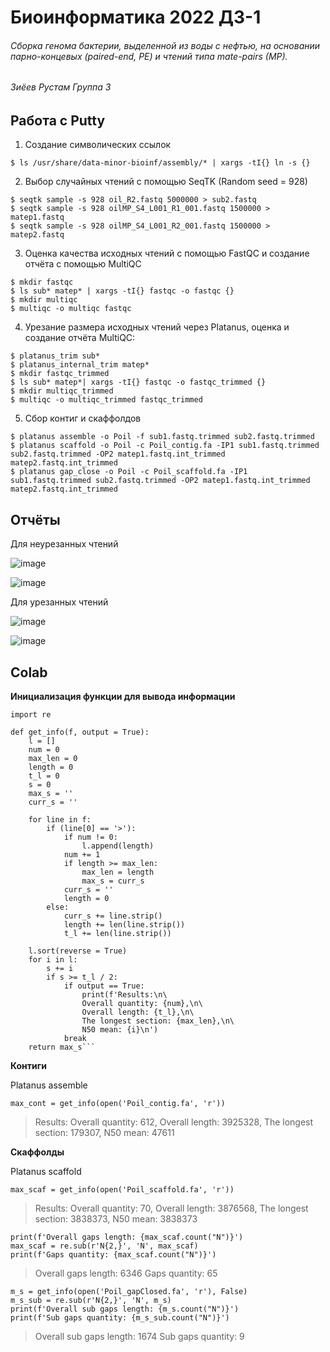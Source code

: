 # Биоинформатика 2022 ДЗ-1
###### Сборка генома бактерии, выделенной из воды с нефтью, на основании парно-концевых (paired-end, PE) и чтений типа mate-pairs (MP). 
###### Зиёев Рустам Группа 3

## Работа с Putty

1. Создание символических ссылок
``` 
$ ls /usr/share/data-minor-bioinf/assembly/* | xargs -tI{} ln -s {} 
```

2. Выбор случайных чтений с помощью SeqTK (Random seed = 928)
``` $seqtk sample -s 928 oil_R1.fastq 5000000 > sub1.fastq
$ seqtk sample -s 928 oil_R2.fastq 5000000 > sub2.fastq
$ seqtk sample -s 928 oilMP_S4_L001_R1_001.fastq 1500000 > matep1.fastq
$ seqtk sample -s 928 oilMP_S4_L001_R2_001.fastq 1500000 > matep2.fastq
```

3. Оценка качества исходных чтений с помощью FastQC и создание отчёта с помощью MultiQC
```
$ mkdir fastqc
$ ls sub* matep* | xargs -tI{} fastqc -o fastqc {}
$ mkdir multiqc
$ multiqc -o multiqc fastqc
```

4. Урезание размера исходных чтений через Platanus, оценка и создание отчёта MultiQC:
```
$ platanus_trim sub*
$ platanus_internal_trim matep*
$ mkdir fastqc_trimmed
$ ls sub* matep*| xargs -tI{} fastqc -o fastqc_trimmed {}
$ mkdir multiqc_trimmed
$ multiqc -o multiqc_trimmed fastqc_trimmed
```

5. Сбор контиг и скаффолдов

```
$ platanus assemble -o Poil -f sub1.fastq.trimmed sub2.fastq.trimmed
$ platanus scaffold -o Poil -c Poil_contig.fa -IP1 sub1.fastq.trimmed sub2.fastq.trimmed -OP2 matep1.fastq.int_trimmed matep2.fastq.int_trimmed
$ platanus gap_close -o Poil -c Poil_scaffold.fa -IP1 sub1.fastq.trimmed sub2.fastq.trimmed -OP2 matep1.fastq.int_trimmed matep2.fastq.int_trimmed
```

## Отчёты

Для неурезанных чтений

![image](https://user-images.githubusercontent.com/74643940/194400526-fc75a017-efa3-4007-914a-edea8c7b1178.png)

![image](https://user-images.githubusercontent.com/74643940/194401775-678664a6-9327-4b8c-8cb0-b69a0ae2c5a5.png)


Для урезанных чтений

![image](https://user-images.githubusercontent.com/74643940/194401439-54e4408b-5983-49aa-a57a-392e29e21c59.png)

![image](https://user-images.githubusercontent.com/74643940/194401841-4c6da966-d660-4c52-bade-fb8d754a1e8b.png)

## Colab

**Инициализация функции для вывода информации**

```
import re

def get_info(f, output = True):
    l = []
    num = 0 
    max_len = 0
    length = 0
    t_l = 0
    s = 0
    max_s = ''
    curr_s = ''
    
    for line in f:
        if (line[0] == '>'):
            if num != 0:
                l.append(length)
            num += 1
            if length >= max_len:
                max_len = length
                max_s = curr_s
            curr_s = ''
            length = 0
        else:
            curr_s += line.strip()
            length += len(line.strip())
            t_l += len(line.strip())
     
    l.sort(reverse = True) 
    for i in l:
        s += i
        if s >= t_l / 2:
            if output == True:
                print(f'Results:\n\
                Overall quantity: {num},\n\
                Overall length: {t_l},\n\
                The longest section: {max_len},\n\
                N50 mean: {i}\n')
            break
    return max_s```
```

**Контиги**

Platanus assemble

```
max_cont = get_info(open('Poil_contig.fa', 'r'))
```

>Results:
>Overall quantity: 612,
>Overall length: 3925328,
>The longest section: 179307,
>N50 mean: 47611

**Скаффолды**

Platanus scaffold

```
max_scaf = get_info(open('Poil_scaffold.fa', 'r'))
```

>Results:
>Overall quantity: 70,
>Overall length: 3876568,
>The longest section: 3838373,
>N50 mean: 3838373


```
print(f'Overall gaps length: {max_scaf.count("N")}')
max_scaf = re.sub(r'N{2,}', 'N', max_scaf)
print(f'Gaps quantity: {max_scaf.count("N")}')
```

>Overall gaps length: 6346
>Gaps quantity: 65


```
m_s = get_info(open('Poil_gapClosed.fa', 'r'), False)
m_s_sub = re.sub(r'N{2,}', 'N', m_s)
print(f'Overall sub gaps length: {m_s.count("N")}')
print(f'Sub gaps quantity: {m_s_sub.count("N")}')
```

>Overall sub gaps length: 1674
>Sub gaps quantity: 9

